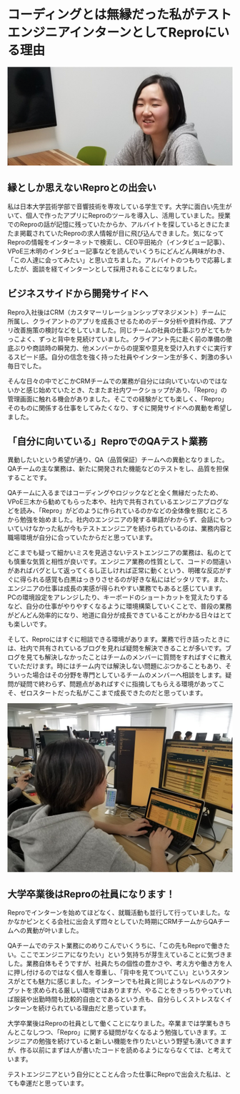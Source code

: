# コーディングとは無縁だった私がテストエンジニアインターンとしてReproにいる理由

![alt](%E3%82%B9%E3%82%AF%E3%83%AA%E3%83%BC%E3%83%B3%E3%82%B7%E3%83%A7%E3%83%83%E3%83%88%202019-05-09%2018.16.54.png)

## 縁としか思えないReproとの出会い

私は日本大学芸術学部で音響技術を専攻している学生です。大学に面白い先生がいて、個人で作ったアプリにReproのツールを導入し、活用していました。授業でのReproの話が記憶に残っていたからか、アルバイトを探しているときにたまたま掲載されていたReproの求人情報が目に飛び込んできました。気になってReproの情報をインターネットで検索し、CEO平田祐介（インタビュー記事）、VPoE三木明のインタビュー記事などを読んでいくうちにどんどん興味がわき、「この人達に会ってみたい」と思い立ちました。アルバイトのつもりで応募しましたが、面談を経てインターンとして採用されることになりました。

## ビジネスサイドから開発サイドへ

Repro入社後はCRM（カスタマーリレーションシップマネジメント）チームに所属し、クライアントのアプリを成長させるためのデータ分析や資料作成、アプリ改善施策の検討などをしていました。同じチームの社員の仕事ぶりがとてもかっこよく、ずっと背中を見続けていました。クライアント先に赴く前の準備の徹底ぶりや商談時の瞬発力、他メンバーからの提案や意見を受け入れすぐに実行するスピード感。自分の信念を強く持った社員やインターン生が多く、刺激の多い毎日でした。

そんな日々の中でどこかCRMチームでの業務が自分には向いていないのではないかと感じ始めていたとき、たまたま社内ワークショップがあり、「Repro」の管理画面に触れる機会がありました。そこでの経験がとても楽しく、「Repro」そのものに関係する仕事をしてみたくなり、すぐに開発サイドへの異動を希望しました。

## 「自分に向いている」ReproでのQAテスト業務

異動したいという希望が通り、QA（品質保証）チームへの異動となりました。QAチームの主な業務は、新たに開発された機能などのテストをし、品質を担保することです。

QAチームに入るまではコーディングやロジックなどと全く無縁だったため、VPoE三木から勧めてもらった本や、社内で共有されているエンジニアブログなどを読み、「Repro」がどのように作られているのかなどの全体像を掴むところから勉強を始めました。社内のエンジニアの発する単語がわからず、会話にもついていけなかった私が今もテストエンジニアを続けられているのは、業務内容と職場環境が自分に合っていたからだと思っています。

どこまでも疑って細かいミスを見逃さないテストエンジニアの業務は、私のとても慎重な気質と相性が良いです。エンジニア業務の性質として、コードの間違いがあればバグとして返ってくるし正しければ正常に動くという、明確な反応がすぐに得られる感覚も白黒はっきりさせるのが好きな私にはピッタリです。また、エンジニアの仕事は成長の実感が得られやすい業務でもあると感じています。PCの環境設定をアレンジしたり、キーボードのショートカットを覚えたりするなど、自分の仕事がやりやすくなるように環境構築していくことで、普段の業務がどんどん効率的になり、地道に自分が成長できていることがわかる日々はとても楽しいです。

そして、Reproにはすぐに相談できる環境があります。業務で行き詰ったときには、社内で共有されているブログを見れば疑問を解決できることが多いです。ブログを見ても解決しなかったことはチームのメンバーに質問をすればすぐに教えていただけます。時にはチーム内では解決しない問題にぶつかることもあり、そういった場合はその分野を専門としているチームのメンバーへ相談をします。疑問が疑問で終わらず、問題点があればすぐに指摘してもらえる環境があってこそ、ゼロスタートだった私がここまで成長できたのだと思っています。

![alt](9e423617-cb7a-4dde-98b5-e37e91de5ed6.jpeg)

## 大学卒業後はReproの社員になります！
Reproでインターンを始めてほどなく、就職活動も並行して行っていました。なかなかピンとくる会社に出会えず悶々としていた時期にCRMチームからQAチームへの異動が叶いました。

QAチームでのテスト業務にのめりこんでいくうちに、「この先もReproで働きたい。ここでエンジニアになりたい」という気持ちが芽生えていることに気づきました。業務自体もそうですが、社員たちの個性の豊かさや、考え方や働き方を人に押し付けるのではなく個人を尊重し、「背中を見てついてこい」というスタンスがとても魅力に感じました。インターンでも社員と同じようなレベルのアウトプットを求められる厳しい環境ではありますが、やることをきっちりやっていれば服装や出勤時間も比較的自由とであるという点も、自分らしくストレスなくインターンを続けられている理由だと思っています。

大学卒業後はReproの社員として働くことになりました。卒業までは学業もきちんとこなしつつ、「Repro」に関する疑問がなくなるよう勉強していきます。エンジニアの勉強を続けていると新しい機能を作りたいという野望も湧いてきますが、作る以前にまずは人が書いたコードを読めるようにならなくては、と考えています。

テストエンジニアという自分にとことん合った仕事にReproで出会えた私は、とても幸運だと思っています。
